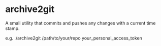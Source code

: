 # archive2git
A small utility that commits and pushes any changes with a current time stamp.

e.g. ./archive2git /path/to/your/repo your_personal_access_token
